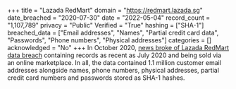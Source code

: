 +++
title = "Lazada RedMart"
domain = "https://redmart.lazada.sg"
date_breached = "2020-07-30"
date = "2022-05-04"
record_count = "1,107,789"
privacy = "Public"
Verified = "True"
hashing = ["SHA-1"]
breached_data = ["Email addresses", "Names", "Partial credit card data", "Passwords", "Phone numbers", "Physical addresses"]
categories = []
acknowledged = "No"
+++
In October 2020, <a href="https://www.bleepingcomputer.com/news/security/over-1m-lazada-redmart-accounts-sold-online-after-data-breach/" target="_blank" rel="noopener">news broke of Lazada RedMart data breach</a> containing records as recent as July 2020 and being sold via an online marketplace. In all, the data contained 1.1 million customer email addresses alongside names, phone numbers, physical addresses, partial credit card numbers and passwords stored as SHA-1 hashes.
